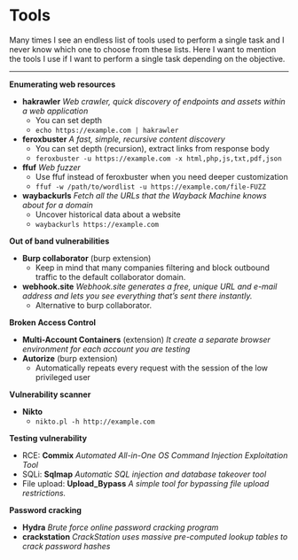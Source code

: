 # Tools

Many times I see an endless list of tools used to perform a single task and I never know which one to choose from these lists. Here I want to mention the tools I use if I want to perform a single task depending on the objective.

***

**Enumerating web resources**

* **hakrawler** _Web crawler, quick discovery of endpoints and assets within a web application_
  * You can set depth
  * `echo https://example.com | hakrawler`
* **feroxbuster** _A fast, simple, recursive content discovery_
  * You can set depth (recursion), extract links from response body
  * `feroxbuster -u https://example.com -x html,php,js,txt,pdf,json`
* **ffuf** _Web fuzzer_
  * Use ffuf instead of feroxbuster when you need deeper customization
  * `ffuf -w /path/to/wordlist -u https://example.com/file-FUZZ`
* **waybackurls** _Fetch all the URLs that the Wayback Machine knows about for a domain_
  * Uncover historical data about a website
  * `waybackurls https://example.com`

**Out of band vulnerabilities**

* **Burp collaborator** (burp extension)
  * Keep in mind that many companies filtering and block outbound traffic to the default collaborator domain.
* **webhook.site** _Webhook.site generates a free, unique URL and e-mail address and lets you see everything that’s sent there instantly._
  * Alternative to burp collaborator.

**Broken Access Control**

* **Multi-Account Containers** (extension) _It create a separate browser environment for each account you are testing_
* **Autorize** (burp extension)
  * Automatically repeats every request with the session of the low privileged user

**Vulnerability scanner**

* **Nikto**
  * `nikto.pl -h http://example.com`

**Testing vulnerability**

* RCE: **Commix** _Automated All-in-One OS Command Injection Exploitation Tool_
* SQLi: **Sqlmap** _Automatic SQL injection and database takeover tool_
* File upload: **Upload\_Bypass** _A simple tool for bypassing file upload restrictions._

**Password cracking**

* **Hydra** _Brute force online password cracking program_
* **crackstation** _CrackStation uses massive pre-computed lookup tables to crack password hashes_
